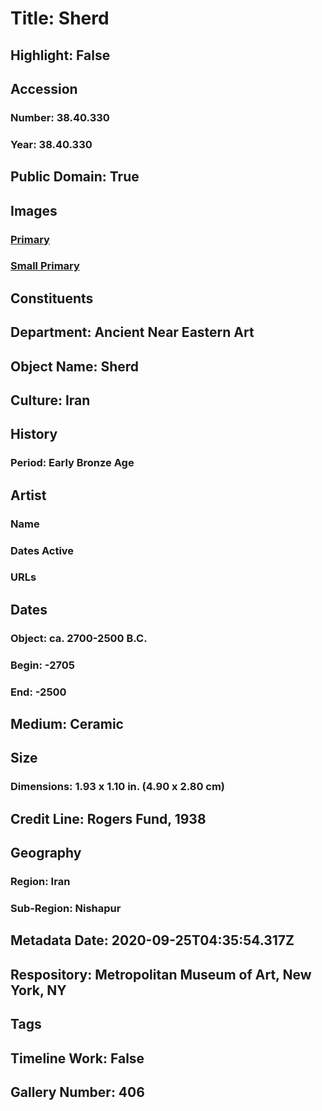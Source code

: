 # Title: Sherd
## Highlight: False
## Accession
### Number: 38.40.330
### Year: 38.40.330
## Public Domain: True
## Images
### [Primary](https://images.metmuseum.org/CRDImages/an/original/DP222634.jpg)
### [Small Primary](https://images.metmuseum.org/CRDImages/an/web-large/DP222634.jpg)
## Constituents
## Department: Ancient Near Eastern Art
## Object Name: Sherd
## Culture: Iran
## History
### Period: Early Bronze Age
## Artist
### Name
### Dates Active
### URLs
## Dates
### Object: ca. 2700-2500 B.C.
### Begin: -2705
### End: -2500
## Medium: Ceramic
## Size
### Dimensions: 1.93 x 1.10 in. (4.90 x 2.80 cm)
## Credit Line: Rogers Fund, 1938
## Geography
### Region: Iran
### Sub-Region: Nishapur
## Metadata Date: 2020-09-25T04:35:54.317Z
## Respository: Metropolitan Museum of Art, New York, NY
## Tags
## Timeline Work: False
## Gallery Number: 406